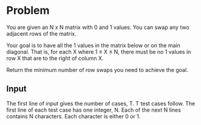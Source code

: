 # Problem

You are given an N x N matrix with 0 and 1 values. You can swap any two adjacent rows of the matrix.

Your goal is to have all the 1 values in the matrix below or on the main diagonal. That is, for each X where 1 ≤ X ≤ N, there must be no 1 values in row X that are to the right of column X.

Return the minimum number of row swaps you need to achieve the goal.

## Input

The first line of input gives the number of cases, T. T test cases follow.
The first line of each test case has one integer, N. Each of the next N lines contains N characters. Each character is either 0 or 1.
